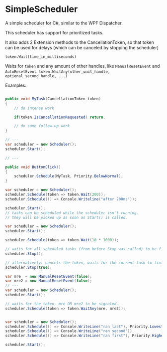 # SimpleScheduler
A simple scheduler for C#, similar to the WPF Dispatcher.

This scheduler has support for prioritized tasks.

It also adds 2 Extension methods to the CancellationToken, so that token can be used for delays (which can be canceled by stopping the scheduler)


`token.Wait(time_in_milliseconds)`

Waits for `token` and any amount of other handles, like `ManualResetEvent` and `AutoResetEvent`.
`token.WaitAny(other_wait_handle, optional_second_handle, ...)`

Examples:

```cs

public void MyTask(CancellationToken token)
{
    // do intense work

    if(token.IsCancellationRequested) return;

    // do some follow-up work
}

// ---
var scheduler = new Scheduler();
scheduler.Start();

// ---

public void ButtonClick()
{
    scheduler.Schedule(MyTask, Priority.BelowNormal);
}
```

```cs 
var scheduler = new Scheduler();
scheduler.Schedule(token => token.Wait(200));
scheduler.Schedule(() => Console.Writeline("after 200ms"));

scheduler.Start();
// tasks can be scheduled while the scheduler isn't running.
// they will be picked up as soon as Start() is called.
```

```cs
var scheduler = new Scheduler();
scheduler.Start();

scheduler.Schedule(token => token.Wait(10 * 1000));

// waits for all scheduled tasks (from before Stop was called) to be finished before killing the scheduler thread.
scheduler.Stop();

// alternatively: cancels the token, waits for the current task to finish but does not start any other tasks in the queue.
scheduler.Stop(true);
```

```cs
var mre  = new ManualResetEvent(false);
var mre2 = new ManualResetEvent(false);
// ---
var scheduler = new Scheduler();
scheduler.Start();

// waits for the token, mre OR mre2 to be signaled.
scheduler.Schedule(token => token.WaitAny(mre, mre2));
```

```cs

var scheduler = new Scheduler();
scheduler.Schedule(() => Console.WriteLine("ran last"), Priority.Lowest);
scheduler.Schedule(() => Console.WriteLine("ran second"))
scheduler.Schedule(() => Console.WriteLine("ran first"), Priority.Highest);

scheduler.Start();
```